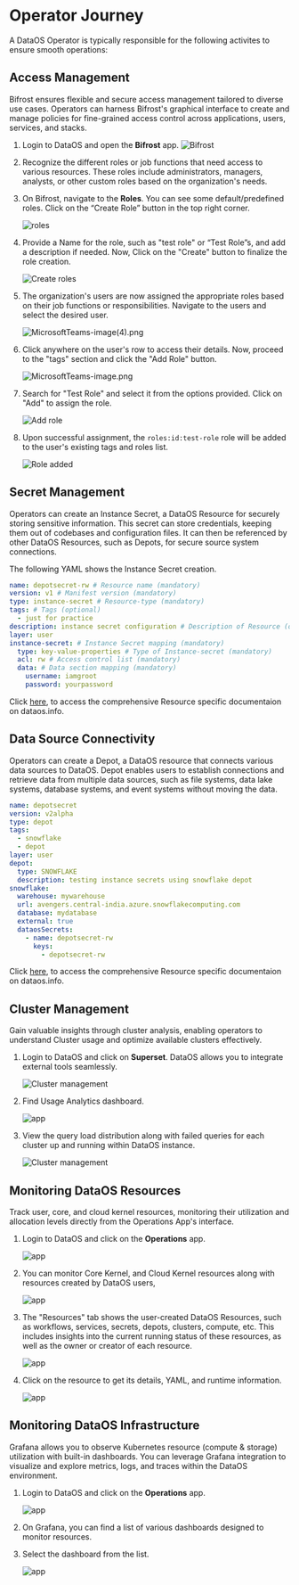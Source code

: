 # Operator Journey


A DataOS Operator is typically responsible for the following activites to ensure smooth operations:

## Access Management

Bifrost ensures flexible and secure access management tailored to diverse use cases. Operators can harness Bifrost's graphical interface to create and manage policies for fine-grained access control across applications, users, services, and stacks.

1. Login to DataOS and open the **Bifrost** app.
   ![Bifrost](/getting_started/operator/home_bifrost.png)

2. Recognize the different roles or job functions that need access to various resources. These roles include administrators, managers, analysts, or other custom roles based on the organization's needs.

3. On Bifrost, navigate to the **Roles**. 
   You can see some default/predefined roles. Click on the “Create Role” button in the top right corner.
    
    ![roles](/getting_started/operator/roles.png)
    
4. Provide a Name for the role, such as "test role" or “Test Role”s, and add a description if needed. Now, Click on the "Create" button to finalize the role creation.
    
    ![Create roles](/getting_started/operator/create_roles.png)
    
5. The organization's users are now assigned the appropriate roles based on their job functions or responsibilities. Navigate to the users and select the desired user.
    
    ![MicrosoftTeams-image(4).png](/getting_started/operator/users.png)
    
6. Click anywhere on the user's row to access their details. Now, proceed to the "tags" section and click the "Add Role" button.
    
    ![MicrosoftTeams-image.png](/getting_started/operator/create_roles.png)
    

7. Search for "Test Role" and select it from the options provided. Click on "Add" to assign the role.
    
    ![Add role](/getting_started/operator/add_role_to_user.png)
    
8. Upon successful assignment, the `roles:id:test-role` role will be added to the user's existing tags and roles list.
    
    ![Role added](/getting_started/operator/role_added.png)


## Secret Management

Operators can create an Instance Secret, a DataOS Resource for securely storing sensitive information. This secret can store credentials, keeping them out of codebases and configuration files. It can then be referenced by other DataOS Resources, such as Depots, for secure source system connections.

The following YAML shows the Instance Secret creation. 

```yaml
name: depotsecret-rw # Resource name (mandatory)
version: v1 # Manifest version (mandatory)
type: instance-secret # Resource-type (mandatory)
tags: # Tags (optional)
  - just for practice
description: instance secret configuration # Description of Resource (optional)
layer: user
instance-secret: # Instance Secret mapping (mandatory)
  type: key-value-properties # Type of Instance-secret (mandatory)
  acl: rw # Access control list (mandatory)
  data: # Data section mapping (mandatory)
    username: iamgroot
    password: yourpassword

```

Click [here](/resources/instance_secrets/), to access the comprehensive Resource specific documentaion on dataos.info.

## Data Source Connectivity

Operators can create a Depot, a DataOS resource that connects various data sources to DataOS. Depot enables users to establish connections and retrieve data from multiple data sources, such as file systems, data lake systems, database systems, and event systems without moving the data. 

```yaml
name: depotsecret
version: v2alpha
type: depot
tags:
  - snowflake
  - depot
layer: user
depot:
  type: SNOWFLAKE
  description: testing instance secrets using snowflake depot
snowflake:
  warehouse: mywarehouse
  url: avengers.central-india.azure.snowflakecomputing.com
  database: mydatabase
  external: true
  dataosSecrets:
    - name: depotsecret-rw
      keys:
        - depotsecret-rw
```

Click [here](/resources/depots/), to access the comprehensive Resource specific documentaion on dataos.info.

## Cluster Management

Gain valuable insights through cluster analysis, enabling operators to understand Cluster usage and optimize available clusters effectively. 

1. Login to DataOS and click on **Superset**. DataOS allows you to integrate external tools seamlessly. 
   
    ![Cluster management](/getting_started/operator/home_superset.png)
   
2. Find Usage Analytics dashboard.

    ![app](/getting_started/operator/cu.png)

3. View the query load distribution along with failed queries for each cluster up and running within DataOS instance.

    ![Cluster management](/getting_started/operator/qu.png)

## Monitoring DataOS Resources

Track user, core, and cloud kernel resources, monitoring their utilization and allocation levels directly from the Operations App's interface.

1. Login to DataOS and click on the **Operations** app. 
   
    ![app](/getting_started/operator/home_operations.png)

2. You can monitor Core Kernel, and Cloud Kernel resources along with resources created by DataOS users,

    ![app](/getting_started/operator/operations_app.png)

3. The "Resources" tab shows the user-created DataOS Resources, such as workflows, services, secrets, depots, clusters, compute, etc. This includes insights into the current running status of these resources, as well as the owner or creator of each resource.

    ![app](/getting_started/operator/operations_workflow.png)

4. Click on the resource to get its details, YAML, and runtime information.

    ![app](/getting_started/operator/resource_runtime.png)

## Monitoring DataOS Infrastructure

Grafana allows you to observe Kubernetes resource (compute & storage) utilization with built-in dashboards. You can leverage Grafana integration to visualize and explore metrics, logs, and traces within the DataOS environment.

1. Login to DataOS and click on the **Operations** app. 
   
    ![app](/getting_started/operator/home_grafana.png)

2. On Grafana, you can find a list of various dashboards designed to monitor resources. 

3. Select the dashboard from the list.

    ![app](/getting_started/operator/grafana_dashboard.png)






